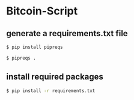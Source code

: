 # Bitcoin-Script

## generate a requirements.txt file
```sh
$ pip install pipreqs
```
```sh
$ pipreqs .
```
## install required packages
```sh
$ pip install -r requirements.txt
```